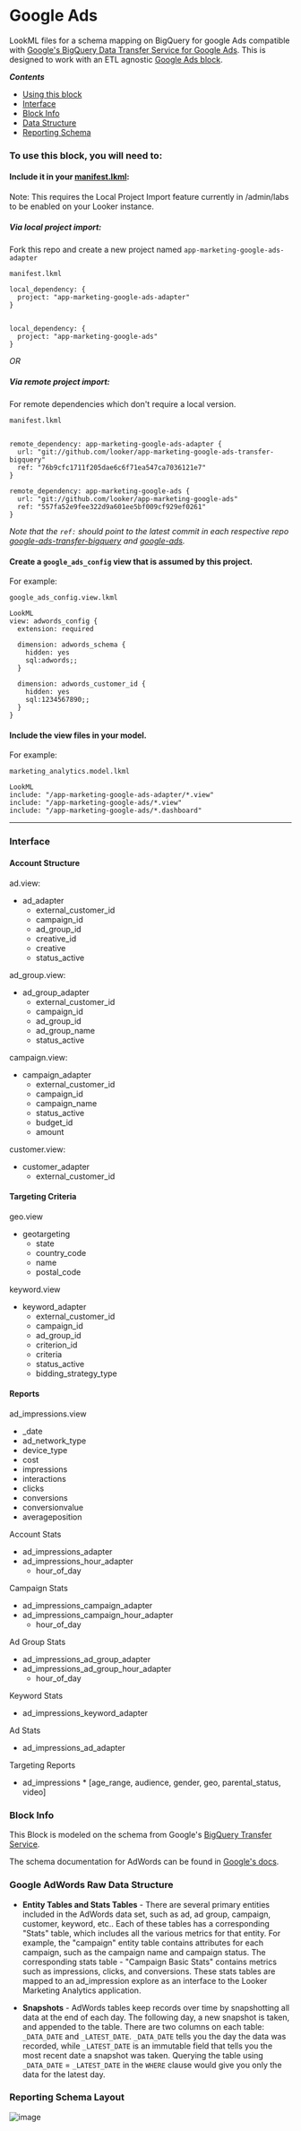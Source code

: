 # Google Ads

LookML files for a schema mapping on BigQuery for google Ads compatible with [Google's BigQuery Data Transfer Service for Google Ads](https://cloud.google.com/bigquery/docs/adwords-transfer). This is designed to work with an ETL agnostic [Google Ads block](https://github.com/looker/app-marketing-google-ads).

_**Contents**_
- [Using this block](#usingthisblock)
- [Interface](#interface)
- [Block Info](#blockinfo)
- [Data Structure](#rawdata)
- [Reporting Schema](#reportingschema)



### <a name="usingthisblock"></a>To use this block, you will need to:

#### Include it in your [manifest.lkml](https://docs.looker.com/reference/manifest-reference):

Note: This requires the Local Project Import feature currently in /admin/labs to be enabled on your Looker instance.

##### Via local project import:

Fork this repo and create a new project named `app-marketing-google-ads-adapter`

`manifest.lkml`

```LookML
local_dependency: {
  project: "app-marketing-google-ads-adapter"
}


local_dependency: {
  project: "app-marketing-google-ads"
}
```

_OR_

##### Via remote project import:

For remote dependencies which don't require a local version.

`manifest.lkml`

```LookML

remote_dependency: app-marketing-google-ads-adapter {
  url: "git://github.com/looker/app-marketing-google-ads-transfer-bigquery"
  ref: "76b9cfc1711f205dae6c6f71ea547ca7036121e7"
}

remote_dependency: app-marketing-google-ads {
  url: "git://github.com/looker/app-marketing-google-ads"
  ref: "557fa52e9fee322d9a601ee5bf009cf929ef0261"
}
```

_Note that the `ref:` should point to the latest commit in each respective repo [google-ads-transfer-bigquery](https://github.com/looker/app-marketing-google-ads-transfer-bigquery/commits/master) and [google-ads](https://github.com/looker/app-marketing-google-ads/commits/master)._


#### Create a `google_ads_config` view that is assumed by this project.

For example:

`google_ads_config.view.lkml`

```
LookML
view: adwords_config {
  extension: required

  dimension: adwords_schema {
    hidden: yes
    sql:adwords;;
  }

  dimension: adwords_customer_id {
    hidden: yes
    sql:1234567890;;
  }
}
```


#### Include the view files in your model.

For example:

`marketing_analytics.model.lkml`

```
LookML
include: "/app-marketing-google-ads-adapter/*.view"
include: "/app-marketing-google-ads/*.view"
include: "/app-marketing-google-ads/*.dashboard"
```


------------

### <a name="interface"></a>Interface

#### Account Structure

ad.view:
 - ad_adapter
   - external_customer_id
   - campaign_id
   - ad_group_id
   - creative_id
   - creative
   - status_active

ad_group.view:
 - ad_group_adapter
   - external_customer_id
   - campaign_id
   - ad_group_id
   - ad_group_name
   - status_active

campaign.view:
 - campaign_adapter
   - external_customer_id
   - campaign_id
   - campaign_name
   - status_active
   - budget_id
   - amount

customer.view:
 - customer_adapter
   - external_customer_id

#### Targeting Criteria
geo.view
 - geotargeting
   - state
   - country_code
   - name
   - postal_code

keyword.view
 - keyword_adapter
   - external_customer_id
   - campaign_id
   - ad_group_id
   - criterion_id
   - criteria
   - status_active
   - bidding_strategy_type

#### Reports

ad_impressions.view
 - _date
 - ad_network_type
 - device_type
 - cost
 - impressions
 - interactions
 - clicks
 - conversions
 - conversionvalue
 - averageposition

Account Stats
 - ad_impressions_adapter
 - ad_impressions_hour_adapter
   - hour_of_day

Campaign Stats
 - ad_impressions_campaign_adapter
 - ad_impressions_campaign_hour_adapter
   - hour_of_day

Ad Group Stats
 - ad_impressions_ad_group_adapter
 - ad_impressions_ad_group_hour_adapter
   - hour_of_day

Keyword Stats
 - ad_impressions_keyword_adapter

Ad Stats
 - ad_impressions_ad_adapter

Targeting Reports
 - ad_impressions * [age_range, audience, gender, geo, parental_status, video]


### <a name="blockinfo"></a>Block Info

This Block is modeled on the schema from Google's [BigQuery Transfer Service](https://cloud.google.com/bigquery/transfer/).

The schema documentation for AdWords can be found in [Google's docs](https://developers.google.com/adwords/api/docs/appendix/reports).

### <a name="rawdata"></a>Google AdWords Raw Data Structure

* **Entity Tables and Stats Tables** - There are several primary entities included in the AdWords data set, such as ad, ad group, campaign, customer, keyword, etc.. Each of these tables has a corresponding "Stats" table, which includes all the various metrics for that entity. For example, the "campaign" entity table contains attributes for each campaign, such as the campaign name and campaign status. The corresponding stats table - "Campaign Basic Stats" contains metrics such as impressions, clicks, and conversions. These stats tables are mapped to an ad_impression explore as an interface to the Looker Marketing Analytics application.

* **Snapshots** - AdWords tables keep records over time by snapshotting all data at the end of each day. The following day, a new snapshot is taken, and appended to the table. There are two columns on each table: `_DATA_DATE` and `_LATEST_DATE`. `_DATA_DATE` tells you the day the data was recorded, while `_LATEST_DATE` is an immutable field that tells you the most recent date a snapshot was taken. Querying the table using `_DATA_DATE` = `_LATEST_DATE` in the `WHERE` clause would give you only the data for the latest day.


### <a name="reportingschema"></a>Reporting Schema Layout

![image](https://cloud.githubusercontent.com/assets/9888083/26472690/18f621d0-415c-11e7-85fc-e77334847757.png)
